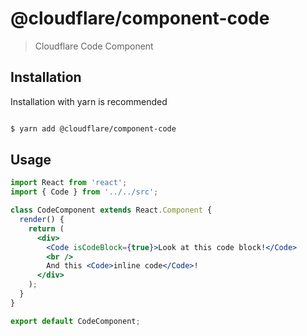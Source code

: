 # @cloudflare/component-code

> Cloudflare Code Component

## Installation
Installation with yarn is recommended

```sh

$ yarn add @cloudflare/component-code

```

## Usage

```jsx
import React from 'react';
import { Code } from '../../src';

class CodeComponent extends React.Component {
  render() {
    return (
      <div>
        <Code isCodeBlock={true}>Look at this code block!</Code>
        <br />
        And this <Code>inline code</Code>!
      </div>
    );
  }
}

export default CodeComponent;

```


